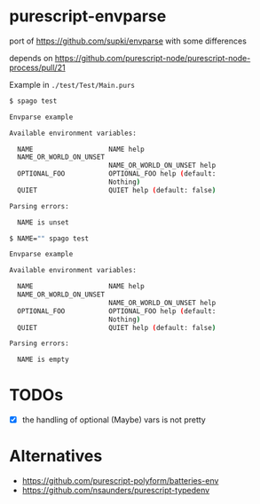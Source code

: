 # purescript-envparse

port of https://github.com/supki/envparse with some differences

depends on https://github.com/purescript-node/purescript-node-process/pull/21

Example in `./test/Test/Main.purs`

```sh
$ spago test

Envparse example

Available environment variables:

  NAME                   NAME help
  NAME_OR_WORLD_ON_UNSET
                         NAME_OR_WORLD_ON_UNSET help
  OPTIONAL_FOO           OPTIONAL_FOO help (default:
                         Nothing)
  QUIET                  QUIET help (default: false)

Parsing errors:

  NAME is unset
```

```sh
$ NAME="" spago test

Envparse example

Available environment variables:

  NAME                   NAME help
  NAME_OR_WORLD_ON_UNSET
                         NAME_OR_WORLD_ON_UNSET help
  OPTIONAL_FOO           OPTIONAL_FOO help (default:
                         Nothing)
  QUIET                  QUIET help (default: false)

Parsing errors:

  NAME is empty
```

# TODOs

- [x] the handling of optional (Maybe) vars is not pretty

# Alternatives

- https://github.com/purescript-polyform/batteries-env
- https://github.com/nsaunders/purescript-typedenv
